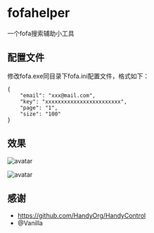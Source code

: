 # fofahelper
一个fofa搜索辅助小工具
## 配置文件 
修改fofa.exe同目录下fofa.ini配置文件，格式如下：
```
{
    "email": "xxx@mail.com",
    "key": "xxxxxxxxxxxxxxxxxxxxxxxx",
    "page": "1",
    "size": "100"
}
```  
## 效果 
![avatar](https://raw.githubusercontent.com/x51/fofahelper/main/Main.png)

![avatar](https://raw.githubusercontent.com/x51/fofahelper/main/Menu.png)  
## 感谢  
* https://github.com/HandyOrg/HandyControl
* @Vanilla
